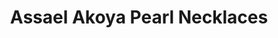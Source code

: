 ---
title: Assael Akoya Pearl Necklaces
description: |
  Luminous, silvery Akoya necklaces in a variety of strand lengths are perfect for starting or building upon your fine Pearl collection.
specs: |
  Assael offers a variety of pearl sizes and lengths. Pearl size ranges from 6.5mm to 9.5mm and length from 16" to 100" or more.
images:
  - image_path: /uploads/assael-akoya-pearl-necklaces.jpg
order: 16
tags:
---